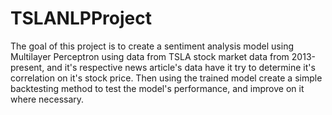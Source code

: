 # TSLANLPProject

The goal of this project is to create a sentiment analysis model using Multilayer Perceptron using data from TSLA stock market data from 2013-present, and it's respective news article's data have it try to determine it's correlation on it's stock price. Then using the trained model create a simple backtesting method to test the model's performance, and improve on it where necessary. 
